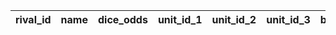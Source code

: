|rival_id|name|dice_odds|unit_id_1|unit_id_2|unit_id_3|bgm_sheet_id|bgm_que_id|
| --- | --- | --- | --- | --- | --- | --- | --- |